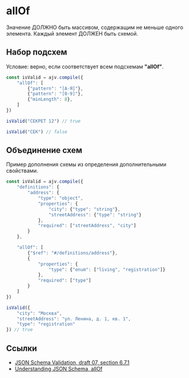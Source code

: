 # allOf

Значение ДОЛЖНО быть массивом, содержащим не меньше одного элемента. Каждый элемент ДОЛЖЕН быть схемой.

## Набор подсхем
Условие: верно, если соответствует всем подсхемам **"allOf"**.

```js
const isValid = ajv.compile({
    "allOf": [
        {"pattern": "[А-Я]"},
        {"pattern": "[0-9]"},
        {"minLength": 8},
    ]
})
```

```js
isValid("СЕКРЕТ 12") // true
```

```js
isValid("СЕК") // false
```

## Объединение схем
Пример дополнения схемы из определения дополнительными свойствами.

```js
const isValid = ajv.compile({
    "definitions": {
        "address": {
            "type": "object",
            "properties": {
                "city": {"type": "string"},
                "streetAddress": {"type": "string"}
            },
            "required": ["streetAddress", "city"]
        }
    },

    "allOf": [
        {"$ref": "#/definitions/address"},
        {
            "properties": {
                "type": {"enum": ["living", "registration"]}
            },
            "required": ["type"]
        }
    ]
})
```

```js
isValid({
    "city": "Москва",
    "streetAddress": "ул. Ленина, д. 1, кв. 1",
    "type": "registration"
}) // true
```

## Ссылки

- [JSON Schema Validation, draft 07, section 6.7.1](https://json-schema.org/draft-07/json-schema-validation.html#rfc.section.6.7.1)
- [Understanding JSON Schema, allOf](https://json-schema.org/understanding-json-schema/reference/combining.html#allof)
